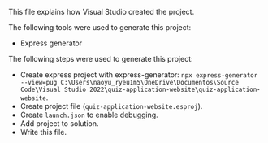 This file explains how Visual Studio created the project.

The following tools were used to generate this project:
- Express generator

The following steps were used to generate this project:
- Create express project with express-generator: `npx express-generator --view=pug C:\Users\naoyu_ryeu1m5\OneDrive\Documentos\Source Code\Visual Studio 2022\quiz-application-website\quiz-application-website`.
- Create project file (`quiz-application-website.esproj`).
- Create `launch.json` to enable debugging.
- Add project to solution.
- Write this file.

